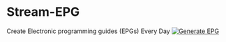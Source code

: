 # Stream-EPG
Create Electronic programming guides (EPGs) Every Day
[![Generate EPG](https://github.com/evileye19/Stream-EPG/actions/workflows/main.yml/badge.svg?branch=main)](https://github.com/evileye19/Stream-EPG/actions/workflows/main.yml)
